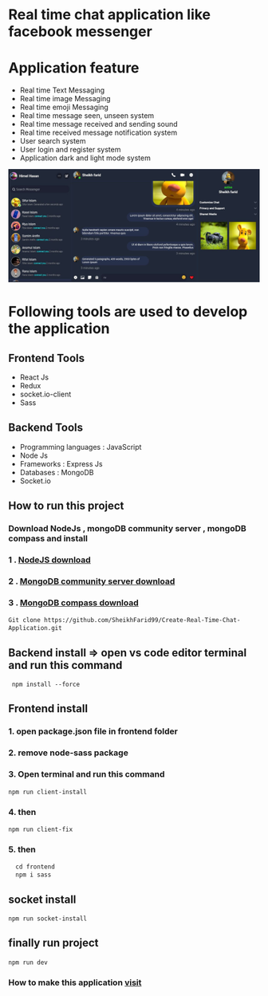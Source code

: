 # Real time chat application like facebook messenger

# Application feature

  - Real time Text Messaging
  - Real time image Messaging
  - Real time emoji Messaging
  - Real time message seen, unseen system
  - Real time message received and sending sound
  - Real time received message notification system
  - User search system
  - User login and register system
  - Application dark and light mode system
  
  ![CHOOSE!](messenger.jpg)
  
# Following tools are used to develop the application
    
  ## Frontend Tools
    
  - React Js
  - Redux
  - socket.io-client
  - Sass
    
  ## Backend Tools
    
  - Programming languages : JavaScript
  - Node Js
  - Frameworks : Express Js
  - Databases : MongoDB
  - Socket.io
## How to run this project
  ### Download NodeJs , mongoDB community server , mongoDB compass and install

  ###  1 . [NodeJS download](https://nodejs.org/en/download)
  ###  2 . [MongoDB community server download](https://www.mongodb.com/try/download/community)
  ###  3 . [MongoDB compass download](https://www.mongodb.com/try/download/shell)

    Git clone https://github.com/SheikhFarid99/Create-Real-Time-Chat-Application.git

## Backend install => open vs code editor terminal and run this command
     npm install --force

## Frontend install
  ### 1. open package.json file in frontend folder
  ### 2. remove node-sass package
  ### 3. Open terminal and run this command
    npm run client-install
  ### 4. then
    npm run client-fix
  ### 5. then
      cd frontend
      npm i sass
  
## socket install
    npm run socket-install

## finally run project
    npm run dev
### How to make this application  [visit](https://www.youtube.com/playlist?list=PLTyDDs5BP9JTf_f6zCjSS96CUA9vxXfIY)
